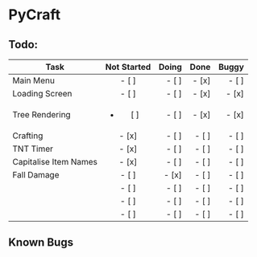 # PyCraft

## Todo:

| Task                  |  Not Started  | Doing | Done | Buggy |
| --------------------- | :-----------: | ----: | ---: | ----: |
| Main Menu             | - [ ]         |- [ ]  |- [x] |- [ ]  |
| Loading Screen        | - [ ]         |- [ ]  |- [x] |- [x]  |
| Tree Rendering        | <ul><li>[ ]</li></ul> |- [ ]  |- [x] |- [x]  |
| Crafting              | - [x]         |- [ ]  |- [ ] |- [ ]  |
| TNT Timer             | - [x]         |- [ ]  |- [ ] |- [ ]  |
| Capitalise Item Names | - [x]         |- [ ]  |- [ ] |- [ ]  |
| Fall Damage           | - [ ]         |- [x]  |- [ ] |- [ ]  |
|                       | - [ ]         |- [ ]  |- [ ] |- [ ]  |
|                       | - [ ]         |- [ ]  |- [ ] |- [ ]  |
|                       | - [ ]         |- [ ]  |- [ ] |- [ ]  |



## Known Bugs

